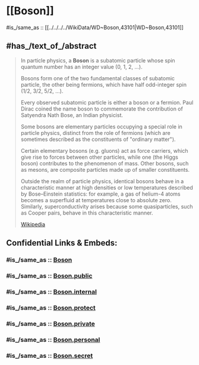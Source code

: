 
# [[Boson]] 

#is_/same_as :: [[../../../../WikiData/WD~Boson,43101|WD~Boson,43101]] 

## #has_/text_of_/abstract 

> In particle physics, a **Boson** is a subatomic particle 
> whose spin quantum number has an integer value (0, 1, 2, ...). 
> 
> Bosons form one of the two fundamental classes of subatomic particle, 
> the other being fermions, which have half odd-integer spin (1/2, 3/2, 5/2, ...). 
> 
> Every observed subatomic particle is either a boson or a fermion. 
> Paul Dirac coined the name boson to commemorate the contribution of Satyendra Nath Bose, 
> an Indian physicist.
>
> Some bosons are elementary particles occupying a special role in particle physics, 
> distinct from the role of fermions 
> (which are sometimes described as the constituents of "ordinary matter"). 
> 
> Certain elementary bosons (e.g. gluons) act as force carriers, 
> which give rise to forces between other particles, 
> while one (the Higgs boson) contributes to the phenomenon of mass. 
> Other bosons, such as mesons, are composite particles made up of smaller constituents.
>
> Outside the realm of particle physics, identical bosons behave in a characteristic manner 
> at high densities or low temperatures described by Bose–Einstein statistics: for example, 
> a gas of helium-4 atoms becomes a superfluid at temperatures close to absolute zero. 
> Similarly, superconductivity arises because some quasiparticles, such as Cooper pairs, 
> behave in this characteristic manner.
>
> [Wikipedia](https://en.wikipedia.org/wiki/Boson) 


## Confidential Links & Embeds: 

### #is_/same_as :: [Boson](/_Standards/Science/Physics/Quantum_Mechanics/Standard_Model/Boson.md) 

### #is_/same_as :: [Boson.public](/_public/Science/Physics/Quantum_Mechanics/Standard_Model/Boson.public.md) 

### #is_/same_as :: [Boson.internal](/_internal/Science/Physics/Quantum_Mechanics/Standard_Model/Boson.internal.md) 

### #is_/same_as :: [Boson.protect](/_protect/Science/Physics/Quantum_Mechanics/Standard_Model/Boson.protect.md) 

### #is_/same_as :: [Boson.private](/_private/Science/Physics/Quantum_Mechanics/Standard_Model/Boson.private.md) 

### #is_/same_as :: [Boson.personal](/_personal/Science/Physics/Quantum_Mechanics/Standard_Model/Boson.personal.md) 

### #is_/same_as :: [Boson.secret](/_secret/Science/Physics/Quantum_Mechanics/Standard_Model/Boson.secret.md)

